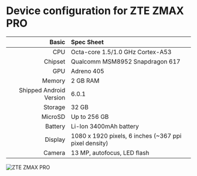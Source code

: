 Device configuration for ZTE ZMAX PRO
========================================

Basic   | Spec Sheet
-------:|:-------------------------
CPU     | Octa-core 1.5/1.0 GHz Cortex-A53
Chipset | Qualcomm MSM8952 Snapdragon 617
GPU     | Adreno 405
Memory  | 2 GB RAM
Shipped Android Version | 6.0.1
Storage | 32 GB
MicroSD | Up to 256 GB
Battery | Li-Ion 3400mAh battery
Display | 1080 x 1920 pixels, 6 inches (~367 ppi pixel density)
Camera  | 13 MP, autofocus, LED flash


![ZTE ZMAX PRO](https://imei24.com/img/zte/15_12_38_ZTE_ZMAX_PRO_Front-Back-Side-e1468925686227.png "ZTE ZMAX PRO")
